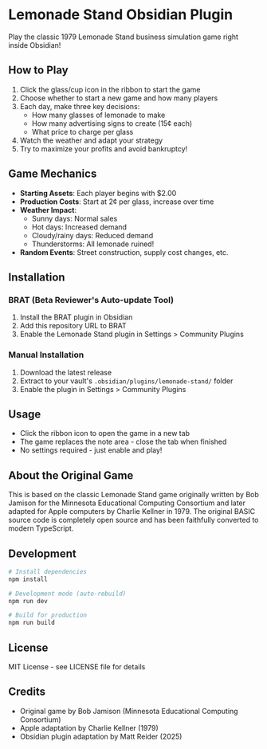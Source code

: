 # Lemonade Stand Obsidian Plugin

Play the classic 1979 Lemonade Stand business simulation game right inside Obsidian!

## How to Play

1. Click the glass/cup icon in the ribbon to start the game
2. Choose whether to start a new game and how many players
3. Each day, make three key decisions:
   - How many glasses of lemonade to make
   - How many advertising signs to create (15¢ each)
   - What price to charge per glass
4. Watch the weather and adapt your strategy
5. Try to maximize your profits and avoid bankruptcy!

## Game Mechanics

- **Starting Assets**: Each player begins with $2.00
- **Production Costs**: Start at 2¢ per glass, increase over time
- **Weather Impact**: 
  - Sunny days: Normal sales
  - Hot days: Increased demand
  - Cloudy/rainy days: Reduced demand
  - Thunderstorms: All lemonade ruined!
- **Random Events**: Street construction, supply cost changes, etc.

## Installation

### BRAT (Beta Reviewer's Auto-update Tool)
1. Install the BRAT plugin in Obsidian
2. Add this repository URL to BRAT
3. Enable the Lemonade Stand plugin in Settings > Community Plugins

### Manual Installation
1. Download the latest release
2. Extract to your vault's `.obsidian/plugins/lemonade-stand/` folder
3. Enable the plugin in Settings > Community Plugins

## Usage

- Click the ribbon icon to open the game in a new tab
- The game replaces the note area - close the tab when finished
- No settings required - just enable and play!

## About the Original Game

This is based on the classic Lemonade Stand game originally written by Bob Jamison for the Minnesota Educational Computing Consortium and later adapted for Apple computers by Charlie Kellner in 1979. The original BASIC source code is completely open source and has been faithfully converted to modern TypeScript.

## Development

```bash
# Install dependencies
npm install

# Development mode (auto-rebuild)
npm run dev

# Build for production
npm run build
```

## License

MIT License - see LICENSE file for details

## Credits

- Original game by Bob Jamison (Minnesota Educational Computing Consortium)
- Apple adaptation by Charlie Kellner (1979)
- Obsidian plugin adaptation by Matt Reider (2025)